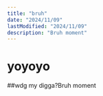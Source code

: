 ```yaml
---
title: "bruh"
date: "2024/11/09"
lastModified: "2024/11/09"
description: "Bruh moment"
---
```




# yoyoyo 

##wdg my digga?Bruh moment
